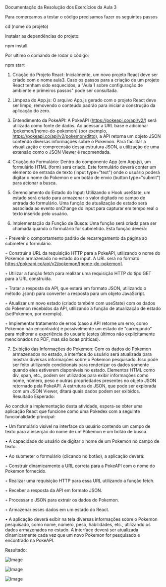 Documentação da Resolução dos Exercícios da Aula 3

Para comerçamos a testar o código precisamos fazer os seguintes passos

cd (nome do projeto)

Instalar as dependências do projeto:

npm install

Por ultimo o comando de rodar o código:

npm start

1) Criação do Projeto React: Inicialmente, um novo projeto React deve ser criado com o nome aula3. Caso os passos para a criação de um projeto React tenham sido esquecidos, a "Aula 1 sobre configuração de ambiente e primeiros passos" pode ser consultada.

2) Limpeza do App.js: O arquivo App.js gerado com o projeto React deve ser limpo, removendo o conteúdo padrão para iniciar a construção da aplicação do zero.

3) Entendimento da PokeAPI: A PokeAPI (https://pokeapi.co/api/v2/) será utilizada como fonte de dados. Ao acessar a URL base e adicionar /pokemon/[nome-do-pokemon] (por exemplo, https://pokeapi.co/api/v2/pokemon/ditto), a API retorna um objeto JSON contendo diversas informações sobre o Pokemon. Para facilitar a visualização e compreensão dessa estrutura JSON, a utilização de uma extensão como o JSON Viewer é recomendada.

4) Criação do Formulário: Dentro do componente App (em App.js), um formulário HTML (form) será criado. Este formulário deverá conter um elemento de entrada de texto (input type="text") onde o usuário poderá digitar o nome do Pokemon e um botão de envio (button type="submit") para acionar a busca.

5) Gerenciamento do Estado do Input: Utilizando o Hook useState, um estado será criado para armazenar o valor digitado no campo de entrada do formulário. Uma função de atualização de estado será associada ao evento onChange do input para capturar em tempo real o texto inserido pelo usuário.

6) Implementação da Função de Busca: Uma função será criada para ser chamada quando o formulário for submetido. Esta função deverá:

◦ Prevenir o comportamento padrão de recarregamento da página ao submeter o formulário.

◦ Construir a URL da requisição HTTP para a PokeAPI, utilizando o nome do Pokemon armazenado no estado do input. A URL será no formato https://pokeapi.co/api/v2/pokemon/[nome-do-pokemon].

◦ Utilizar a função fetch para realizar uma requisição HTTP do tipo GET para a URL construída.

◦ Tratar a resposta da API, que estará em formato JSON, utilizando o método .json() para converter a resposta para um objeto JavaScript.

◦ Atualizar um novo estado (criado também com useState) com os dados do Pokemon recebidos da API, utilizando a função de atualização de estado (setPokemon, por exemplo).

◦ Implementar tratamento de erros (caso a API retorne um erro, como Pokemon não encontrado) e possivelmente um estado de "carregando" para melhorar a experiência do usuário (estes últimos não explicitamente mencionados no PDF, mas são boas práticas).

7) Exibição das Informações do Pokemon: Com os dados do Pokemon armazenados no estado, a interface do usuário será atualizada para mostrar diversas informações sobre o Pokemon pesquisado. Isso pode ser feito utilizando condicionais para renderizar os dados somente quando eles estiverem disponíveis no estado. Elementos HTML como div, span, etc., podem ser utilizados para exibir informações como nome, número, peso e outras propriedades presentes no objeto JSON retornado pela PokeAPI. A estrutura do JSON, que pode ser explorada com um JSON Viewer, ditará quais dados podem ser exibidos.
Resultado Esperado:

Ao concluir a implementação desta atividade, espera-se obter uma aplicação React que funcione como uma Pokedex com a seguinte funcionalidade principal:

• Um formulário visível na interface do usuário contendo um campo de texto para a inserção do nome de um Pokemon e um botão de busca.

• A capacidade do usuário de digitar o nome de um Pokemon no campo de texto.

• Ao submeter o formulário (clicando no botão), a aplicação deverá:

◦ Construir dinamicamente a URL correta para a PokeAPI com o nome do Pokemon fornecido.

◦ Realizar uma requisição HTTP para essa URL utilizando a função fetch.

◦ Receber a resposta da API em formato JSON.

◦ Processar o JSON para extrair os dados do Pokemon.


◦ Armazenar esses dados em um estado do React.

• A aplicação deverá exibir na tela diversas informações sobre o Pokemon pesquisado, como nome, número, peso, habilidades, etc., utilizando os dados armazenados no estado. A interface deverá ser atualizada dinamicamente cada vez que um novo Pokemon for pesquisado e encontrado na PokeAPI.

Resultado:

![Image](https://github.com/user-attachments/assets/0c9ee4b8-2b29-4fc7-92c8-22173fd6d8df)

![Image](https://github.com/user-attachments/assets/fe8b9a6d-58ae-4636-9359-24dd370d11ca)

![Image](https://github.com/user-attachments/assets/3886ff27-4bba-4d3f-9a6e-d7800dc2835c)
